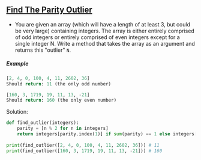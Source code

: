 ## [Find The Parity Outlier](https://www.codewars.com/kata/5526fc09a1bbd946250002dc)

- You are given an array (which will have a length of at least 3, but could be very large) containing integers. The array is either entirely comprised of odd integers or entirely comprised of even integers except for a single integer N. Write a method that takes the array as an argument and returns this "outlier" `N`.

##### Example

```python
[2, 4, 0, 100, 4, 11, 2602, 36]
Should return: 11 (the only odd number)

[160, 3, 1719, 19, 11, 13, -21]
Should return: 160 (the only even number)
```
 

Solution:

```python
def find_outlier(integers):
    parity = [n % 2 for n in integers]
    return integers[parity.index(1)] if sum(parity) == 1 else integers[parity.index(0)]
    
print(find_outlier([2, 4, 0, 100, 4, 11, 2602, 36])) # 11
print(find_outlier([160, 3, 1719, 19, 11, 13, -21])) # 160
```